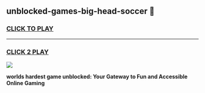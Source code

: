 
## unblocked-games-big-head-soccer 👋
<h3>
<a href="https://premium.freeplayer.one?title=unblocked-games-big-head-soccer&ref=14F">CLICK TO PLAY</a></h3>
<hr>

<h3>
<a href="https://premium.freeplayer.one?title=unblocked-games-big-head-soccer&ref=14F">CLICK 2 PLAY</a>
  
</h3>

<a href="https://premium.freeplayer.one?title=unblocked-games-big-head-soccer&ref=12F/"><img src="https://clearcache.store/games.png"></a>


**worlds hardest game unblocked: Your Gateway to Fun and Accessible Online Gaming**
